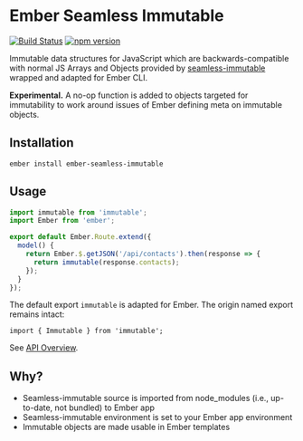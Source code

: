 # Ember Seamless Immutable

[![Build Status](https://travis-ci.org/cyk/ember-seamless-immutable.svg?branch=master)](https://travis-ci.org/cyk/ember-seamless-immutable)
[![npm version](https://badge.fury.io/js/ember-seamless-immutable.svg)](http://badge.fury.io/js/ember-seamless-immutable)

Immutable data structures for JavaScript which are backwards-compatible with normal JS Arrays and Objects provided 
by [seamless-immutable](https://github.com/rtfeldman/seamless-immutable)  wrapped and adapted for Ember CLI.

**Experimental.** A no-op function is added to objects targeted for immutability to work around issues of Ember defining meta on immutable objects.

## Installation

`ember install ember-seamless-immutable`

## Usage

```js
import immutable from 'immutable';
import Ember from 'ember';

export default Ember.Route.extend({
  model() {
    return Ember.$.getJSON('/api/contacts').then(response => {
      return immutable(response.contacts);
    });
  }
});
```

The default export `immutable` is adapted for Ember. The origin named export remains intact:

```
import { Immutable } from 'immutable';
```

See [API Overview](https://github.com/rtfeldman/seamless-immutable#api-overview).

## Why?

* Seamless-immutable source is imported from node_modules (i.e., up-to-date, not bundled) to Ember app
* Seamless-immutable environment is set to your Ember app environment
* Immutable objects are made usable in Ember templates